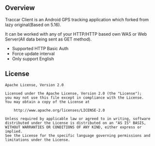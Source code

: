 
## Overview

Traccar Client is an Android GPS tracking application which forked from lazy original(Based on 5.16).

It can be worked with any of your HTTP/HTTP based own WAS or Web Server(All data being sent as GET method).

- Supported HTTP Basic Auth
- Force update interval
- Only support English


## License

    Apache License, Version 2.0

    Licensed under the Apache License, Version 2.0 (the "License");
    you may not use this file except in compliance with the License.
    You may obtain a copy of the License at

        http://www.apache.org/licenses/LICENSE-2.0

    Unless required by applicable law or agreed to in writing, software
    distributed under the License is distributed on an "AS IS" BASIS,
    WITHOUT WARRANTIES OR CONDITIONS OF ANY KIND, either express or implied.
    See the License for the specific language governing permissions and
    limitations under the License.
